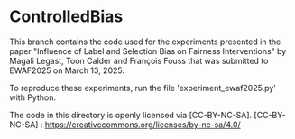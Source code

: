 # ControlledBias

This branch contains the code used for the experiments presented in the paper "Influence of Label and Selection Bias on Fairness Interventions" by Magali Legast, Toon Calder and François Fouss that was submitted to EWAF2025 on March 13, 2025.

To reproduce these experiments, run the file 'experiment_ewaf2025.py' with Python.

The code in this directory is openly licensed via [CC-BY-NC-SA].
[CC-BY-NC-SA] : https://creativecommons.org/licenses/by-nc-sa/4.0/


